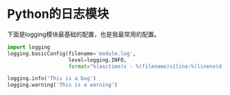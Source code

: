 # Python的日志模块

下面是logging模块最基础的配置，也是我最常用的配置。

```python
import logging
logging.basicConfig(filename='module.log',
                    level=logging.INFO,
                    format="%(asctime)s - %(filename)s[line:%(lineno)d] - %(levelname)s: %(message)s")

logging.info('This is a bug')
logging.warning('This is a warning')

```

